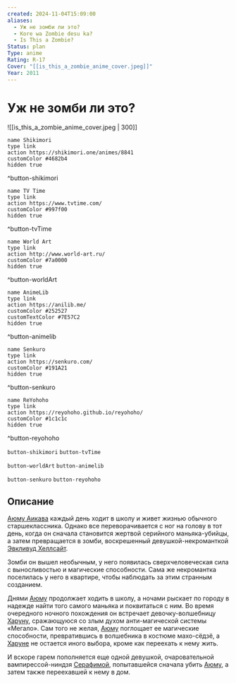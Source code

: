 ```yaml
---
created: 2024-11-04T15:09:00
aliases:
  - Уж не зомби ли это?
  - Kore wa Zombie desu ka?
  - Is This a Zombie?
Status: plan
Type: anime
Rating: R-17
Cover: "[[is_this_a_zombie_anime_cover.jpeg]]"
Year: 2011
---
```


# Уж не зомби ли это?

![[is_this_a_zombie_anime_cover.jpeg | 300]]

```button
name Shikimori
type link
action https://shikimori.one/animes/8841
customColor #4682b4
hidden true
```
^button-shikimori

```button
name TV Time
type link
action https://www.tvtime.com/
customColor #997f00
hidden true
```
^button-tvTime

```button
name World Art
type link
action http://www.world-art.ru/
customColor #7a0000
hidden true
```
^button-worldArt

```button
name AnimeLib
type link
action https://anilib.me/
customColor #252527
customTextColor #7E57C2
hidden true
```
^button-animelib

```button
name Senkuro
type link
action https://senkuro.com/
customColor #191A21
hidden true
```
^button-senkuro

```button
name ReYohoho
type link
action https://reyohoho.github.io/reyohoho/
customColor #1c1c1c
hidden true
```
^button-reyohoho

`button-shikimori` `button-tvTime`

`button-worldArt` `button-animelib`

`button-senkuro` `button-reyohoho`

## Описание

[Аюму Аикава](https://shikimori.one/characters/38535-ayumu-aikawa) каждый день ходит в школу и живет жизнью обычного старшеклассника. Однако все переворачивается с ног на голову в тот день, когда он сначала становится жертвой серийного маньяка-убийцы, а затем превращается в зомби, воскрешенный девушкой-некроманткой [Эвкливуд Хеллсайт](https://shikimori.one/characters/38538-eucliwood-hellscythe).

Зомби он вышел необычным, у него появилась сверхчеловеческая сила с выносливостью и магические способности. Сама же некромантка поселилась у него в квартире, чтобы наблюдать за этим странным созданием.

Днями [Аюму](https://shikimori.one/characters/38535-ayumu-aikawa) продолжает ходить в школу, а ночами рыскает по городу в надежде найти того самого маньяка и поквитаться с ним. Во время очередного ночного похождения он встречает девочку-волшебницу [Харуну](https://shikimori.one/characters/38536-haruna), сражающуюся со злым духом анти-магической системы «Мегало». Сам того не желая, [Аюму](https://shikimori.one/characters/38535-ayumu-aikawa) поглощает ее магические способности, превратившись в волшебника в костюме махо-сёдзё, а [Харуне](https://shikimori.one/characters/38536-haruna) не остается иного выбора, кроме как переехать к нему жить.

И вскоре гарем пополняется еще одной девушкой, очаровательной вампирессой-ниндзя [Серафимой](https://shikimori.one/characters/38537-seraphim), попытавшейся сначала убить [Аюму](https://shikimori.one/characters/38535-ayumu-aikawa), а затем также переехавшей к нему в дом.
